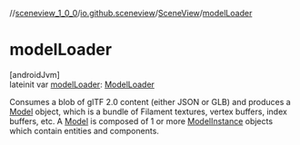 //[sceneview_1_0_0](../../../index.md)/[io.github.sceneview](../index.md)/[SceneView](index.md)/[modelLoader](model-loader.md)

# modelLoader

[androidJvm]\
lateinit var [modelLoader](model-loader.md): [ModelLoader](../../io.github.sceneview.loaders/-model-loader/index.md)

Consumes a blob of glTF 2.0 content (either JSON or GLB) and produces a [Model](../../io.github.sceneview.model/index.md#1227607086%2FClasslikes%2F-602047187) object, which is a bundle of Filament textures, vertex buffers, index buffers, etc. A [Model](../../io.github.sceneview.model/index.md#1227607086%2FClasslikes%2F-602047187) is composed of 1 or more [ModelInstance](../../io.github.sceneview.model/index.md#1724271641%2FClasslikes%2F-602047187) objects which contain entities and components.
